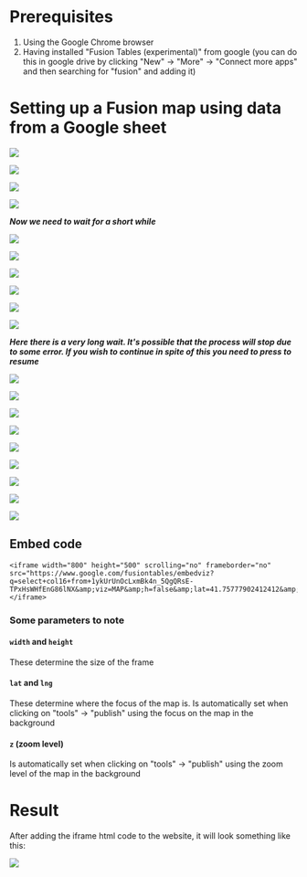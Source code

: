 
# Prerequisites

1. Using the Google Chrome browser
2. Having installed "Fusion Tables (experimental)" from google (you can do this in google drive by clicking "New" -> "More" -> "Connect more apps" and then searching for "fusion" and adding it)


# Setting up a Fusion map using data from a Google sheet

![](_img/Selection_002.png)

![](_img/Selection_003.png)

![](_img/Selection_004.png)

![](_img/Selection_005.png)

***Now we need to wait for a short while***

![](_img/Selection_007.png)

![](_img/Selection_008.png)

![](_img/Selection_010.png)

![](_img/Selection_011.png)

![](_img/Selection_012.png)

![](_img/Selection_014.png)

***Here there is a very long wait. It's possible that the process will stop due to some error. If you wish to continue in spite of this you need to press to resume***

![](_img/Selection_018.png)

![](_img/Selection_019.png)

![](_img/Selection_021.png)

![](_img/Selection_022.png)

![](_img/Selection_023.png)

![](_img/Selection_024.png)

![](_img/Selection_025.png)

![](_img/Selection_027.png)

![](_img/Selection_028.png)


## Embed code
```
<iframe width="800" height="500" scrolling="no" frameborder="no" src="https://www.google.com/fusiontables/embedviz?q=select+col16+from+1ykUrUnOcLxmBk4n_5QgQRsE-TPxHsWHfEnG86lNX&amp;viz=MAP&amp;h=false&amp;lat=41.75777902412412&amp;lng=-40.89296060976564&amp;t=1&amp;z=3&amp;l=col16&amp;y=2&amp;tmplt=4&amp;hml=GEOCODABLE"></iframe>
```

### Some parameters to note

#### ```width``` and ```height```
These determine the size of the frame

#### ```lat``` and ```lng```
These determine where the focus of the map is. Is automatically set when clicking on "tools" -> "publish" using the focus on the map in the background

#### ```z``` (zoom level)
Is automatically set when clicking on "tools" -> "publish" using the zoom level of the map in the background


# Result

After adding the iframe html code to the website, it will look something like this:

![](_img/Selection_030.png)


